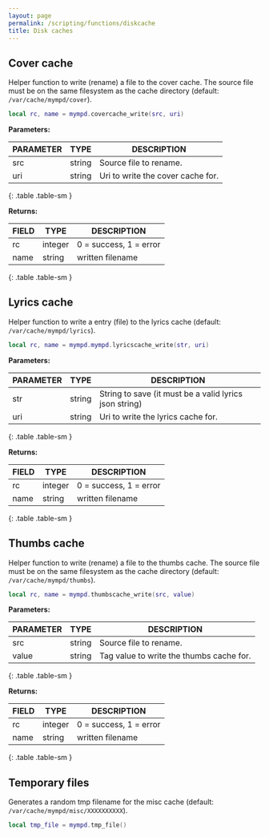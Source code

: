 ```yaml
---
layout: page
permalink: /scripting/functions/diskcache
title: Disk caches
---
```


## Cover cache

Helper function to write (rename) a file to the cover cache. The source file must be on the same filesystem as the cache directory (default: `/var/cache/mympd/cover`).

```lua
local rc, name = mympd.covercache_write(src, uri)
```

**Parameters:**

| PARAMETER | TYPE | DESCRIPTION |
| --------- | ---- | ----------- |
| src | string | Source file to rename. |
| uri | string | Uri to write the cover cache for. |
{: .table .table-sm }

**Returns:**

| FIELD | TYPE | DESCRIPTION |
| ----- | ---- | ----------- |
| rc | integer | 0 = success, 1 = error |
| name | string | written filename |
{: .table .table-sm }

## Lyrics cache

Helper function to write a entry (file) to the lyrics cache (default: `/var/cache/mympd/lyrics`).

```lua
local rc, name = mympd.mympd.lyricscache_write(str, uri)
```

**Parameters:**

| PARAMETER | TYPE | DESCRIPTION |
| --------- | ---- | ----------- |
| str | string | String to save (it must be a valid lyrics json string) |
| uri | string | Uri to write the lyrics cache for. |
{: .table .table-sm }

**Returns:**

| FIELD | TYPE | DESCRIPTION |
| ----- | ---- | ----------- |
| rc | integer | 0 = success, 1 = error |
| name | string | written filename |
{: .table .table-sm }

## Thumbs cache

Helper function to write (rename) a file to the thumbs cache. The source file must be on the same filesystem as the cache directory (default: `/var/cache/mympd/thumbs`).

```lua
local rc, name = mympd.thumbscache_write(src, value)
```

**Parameters:**

| PARAMETER | TYPE | DESCRIPTION |
| --------- | ---- | ----------- |
| src | string | Source file to rename. |
| value | string | Tag value to write the thumbs cache for. |
{: .table .table-sm }

**Returns:**

| FIELD | TYPE | DESCRIPTION |
| ----- | ---- | ----------- |
| rc | integer | 0 = success, 1 = error |
| name | string | written filename |
{: .table .table-sm }

## Temporary files

Generates a random tmp filename for the misc cache (default: `/var/cache/mympd/misc/XXXXXXXXXX`).

```lua
local tmp_file = mympd.tmp_file()
```
